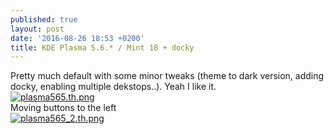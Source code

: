 ```yaml
---
published: true
layout: post
date: '2016-08-26 18:53 +0200'
title: KDE Plasma 5.6.* / Mint 18 + docky
---
```

Pretty much default with some minor tweaks (theme to dark version, adding docky, enabling multiple dekstops..). Yeah I like it.  
[![plasma565.th.png](https://cdn.scrot.moe/images/2016/08/26/plasma565.th.png)](https://cdn.scrot.moe/images/2016/08/26/plasma565.png)  
Moving buttons to the left  
[![plasma565_2.th.png](https://cdn.scrot.moe/images/2016/08/26/plasma565_2.th.png)](https://cdn.scrot.moe/images/2016/08/26/plasma565_2.png)
